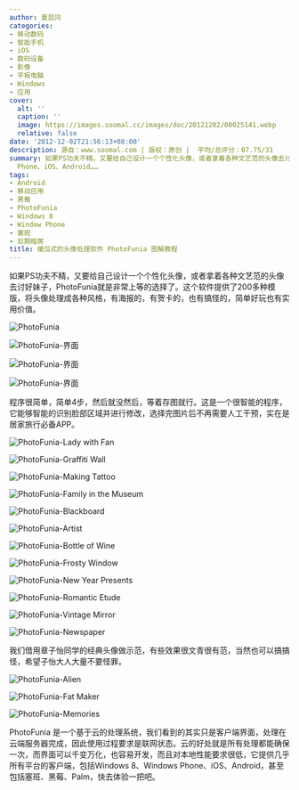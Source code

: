 ```yaml
---
author: 夏昆冈
categories:
- 移动数码
- 智能手机
- iOS
- 数码设备
- 影像
- 平板电脑
- Windows
- 应用
cover:
  alt: ''
  caption: ''
  image: https://images.soomal.cc/images/doc/20121202/00025141.webp
  relative: false
date: '2012-12-02T21:56:13+08:00'
description: 源自：www.soomal.com | 版权：原创 |  平均/总评分：07.75/31
summary: 如果PS功夫不精，又要给自己设计一个个性化头像，或者拿着各种文艺范的头像去讨好妹子，PhotoFunia就是非常上等的选择了。这个软件提供了200多种模版，将头像处理成各种风格，有海报的，有贺卡的，也有搞怪的，简单好玩也有实用价值。并且，它还几乎支持所有平台，包括它Windows
  Phone、iOS、Android……
tags:
- Android
- 移动应用
- 黑莓
- PhotoFunia
- Windows 8
- Window Phone
- 塞班
- 后期暗房
title: 傻瓜式的头像处理软件 PhotoFunia 图解教程
---
```


如果PS功夫不精，又要给自己设计一个个性化头像，或者拿着各种文艺范的头像去讨好妹子，PhotoFunia就是非常上等的选择了。这个软件提供了200多种模版，将头像处理成各种风格，有海报的，有贺卡的，也有搞怪的，简单好玩也有实用价值。



![PhotoFunia](https://images.soomal.cc/images/doc/20121128/00025019.webp)



![PhotoFunia-界面](https://images.soomal.cc/images/doc/20121128/00025020.webp)



![PhotoFunia-界面](https://images.soomal.cc/images/doc/20121128/00025020.webp)



![PhotoFunia-界面](https://images.soomal.cc/images/doc/20121128/00025020.webp)



程序很简单，简单4步，然后就没然后，等着存图就行。这是一个很智能的程序，它能够智能的识别脸部区域并进行修改，选择完图片后不再需要人工干预，实在是居家旅行必备APP。



![PhotoFunia-Lady with Fan](https://images.soomal.cc/images/doc/20121128/00025023.webp)



![PhotoFunia-Graffiti Wall](https://images.soomal.cc/images/doc/20121128/00025024.webp)



![PhotoFunia-Making Tattoo](https://images.soomal.cc/images/doc/20121128/00025025.webp)



![PhotoFunia-Family in the Museum](https://images.soomal.cc/images/doc/20121128/00025026.webp)



![PhotoFunia-Blackboard](https://images.soomal.cc/images/doc/20121128/00025027.webp)



![PhotoFunia-Artist](https://images.soomal.cc/images/doc/20121128/00025028.webp)



![PhotoFunia-Bottle of Wine](https://images.soomal.cc/images/doc/20121128/00025029.webp)



![PhotoFunia-Frosty Window](https://images.soomal.cc/images/doc/20121128/00025030.webp)



![PhotoFunia-New Year Presents](https://images.soomal.cc/images/doc/20121128/00025031.webp)



![PhotoFunia-Romantic Etude](https://images.soomal.cc/images/doc/20121128/00025032.webp)



![PhotoFunia-Vintage Mirror](https://images.soomal.cc/images/doc/20121128/00025033.webp)



![PhotoFunia-Newspaper](https://images.soomal.cc/images/doc/20121128/00025035.webp)



我们借用章子怡同学的经典头像做示范，有些效果很文青很有范，当然也可以搞搞怪，希望子怡大人大量不要怪罪。



![PhotoFunia-Alien](https://images.soomal.cc/images/doc/20121128/00025034.webp)



![PhotoFunia-Fat Maker](https://images.soomal.cc/images/doc/20121128/00025036.webp)



![PhotoFunia-Memories](https://images.soomal.cc/images/doc/20121128/00025037.webp)



PhotoFunia 是一个基于云的处理系统，我们看到的其实只是客户端界面，处理在云端服务器完成，因此使用过程要求是联网状态。云的好处就是所有处理都能确保一次，而界面可以千变万化，也容易开发，而且对本地性能要求很低，它提供几乎所有平台的客户端，包括Windows 8、Windows Phone、iOS、Android，甚至包括塞班、黑莓、Palm，快去体验一把吧。